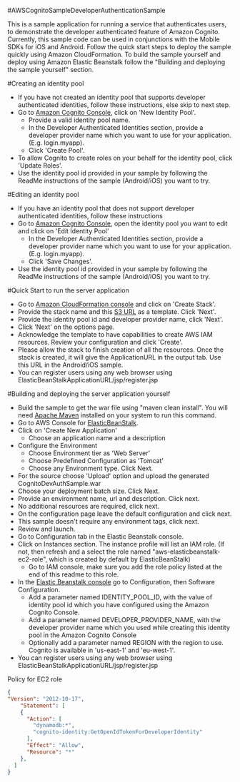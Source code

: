 #AWSCognitoSampleDeveloperAuthenticationSample

This is a sample application for running a service that authenticates users, to demonstrate the developer authenticated feature of Amazon Cognito. Currently, this sample code can be used in conjunctions with the Mobile SDKs for iOS and Android. Follow the quick start steps to deploy the sample quickly using Amazon CloudFormation. To build the sample yourself and deploy using Amazon Elastic Beanstalk follow the "Building and deploying the sample yourself" section.

#Creating an identity pool
* If you have not created an identity pool that supports developer authenticated identities, follow these instructions, else skip to next step.
* Go to [Amazon Cognito Console](https://console.aws.amazon.com/cognito/home), click on 'New  Identity Pool'.
	* Provide a valid identity pool name.
	* In the Developer Authenticated Identities section, provide a developer provider name which you want to use for your application. (E.g. login.myapp).
	* Click 'Create Pool'.
* To allow Cognito to create roles on your behalf for the identity pool, click 'Update Roles'.
* Use the identity pool id provided in your sample by following the ReadMe instructions of the sample (Android/iOS) you want to try.

#Editing an identity pool
* If you have an identity pool that does not support developer authenticated identities, follow these instructions
* Go to [Amazon Cognito Console](https://console.aws.amazon.com/cognito/home), open the identity pool you want to edit and click on 'Edit Identity Pool'
	* In the Developer Authenticated Identities section, provide a developer provider name which you want to use for your application. (E.g. login.myapp).
	* Click 'Save Changes'.
* Use the identity pool id provided in your sample by following the ReadMe instructions of the sample (Android/iOS) you want to try.

#Quick Start to run the server application
* Go to [Amazon CloudFormation console](https://console.aws.amazon.com/cloudformation/home) and click on 'Create Stack'.
* Provide the stack name and this [S3 URL](https://s3.amazonaws.com/cognito-developer-authentication-sample/AWSCognitoDeveloperAuthenticationSampleCFN.json) as a template. Click 'Next'.
* Provide the identity pool id and developer provider name, click 'Next'.
* Click 'Next' on the options page.
* Acknowledge the template to have capabilities to create AWS IAM resources. Review your configuration and click 'Create'.
* Please allow the stack to finish creation of all the resources. Once the stack is created, it will give the ApplicationURL in the output tab. Use this URL in the Android/iOS sample.
* You can register users using any web browser using ElasticBeanStalkApplicationURL/jsp/register.jsp

#Building and deploying the server application yourself
* Build the sample to get the war file using "maven clean install". You will need [Apache Maven](http://maven.apache.org/download.cgi) installed on your system to run this command.
* Go to AWS Console for [ElasticBeanStalk](https://console.aws.amazon.com/elasticbeanstalk).
* Click on 'Create New Application'
	* Choose an application name and a description
* Configure the Environment 
	* Choose Environment tier as 'Web Server'
	* Choose Predefined Configuration as 'Tomcat'
	* Choose any Environment type. Click Next.
* For the source choose 'Upload' option and upload the generated CognitoDevAuthSample.war
* Choose your deployment batch size. Click Next.
* Provide an environment name, url and description. Click next.
* No additional resources are required, click next.
* On the configuration page leave the default configuration and click next.
* This sample doesn't require any environment tags, click next.
* Review and launch.
* Go to Configuration tab in the Elastic Beanstalk console.
* Click on Instances section. The instance profile will list an IAM role. (If not, then refresh and a select the role named "aws-elasticbeanstalk-ec2-role", which is created by default by ElasticBeanStalk)
	* Go to IAM console, make sure you add the role policy listed at the end of this readme to this role.
* In the [Elastic Beanstalk console](https://console.aws.amazon.com/elasticbeanstalk/home) go to Configuration, then Software Configuration.
	* Add a parameter named IDENTITY_POOL_ID, with the value of identity pool id which you have configured using the Amazon Cognito Console.
	* Add a parameter named DEVELOPER_PROVIDER_NAME, with the developer provider name which you used while creating this identity pool in the Amazon Cognito Console
    * Optionally add a parameter named REGION with the region to use. Cognito is available in 'us-east-1' and 'eu-west-1'.
* You can register users using any web browser using ElasticBeanStalkApplicationURL/jsp/register.jsp

Policy for EC2 role

````json
{
"Version": "2012-10-17",
	"Statement": [
    {
      "Action": [
        "dynamodb:*",
        "cognito-identity:GetOpenIdTokenForDeveloperIdentity"
      ],
      "Effect": "Allow",
      "Resource": "*"
    },
  ]
}
````